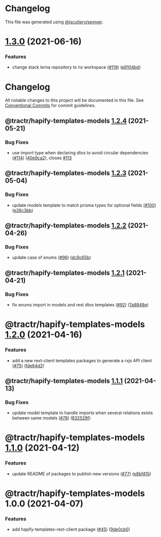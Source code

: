 # Changelog

This file was generated using
[@jscutlery/semver](https://github.com/jscutlery/semver).

# [1.3.0](https://github.com/tractr/stack/compare/hapify-templates-models-1.2.4...hapify-templates-models-1.3.0) (2021-06-16)

### Features

- change stack lerna repository to nx workspace
  ([#119](https://github.com/tractr/stack/issues/119))
  ([e9104bd](https://github.com/tractr/stack/commit/e9104bde081619c0f3752bb9d129e19d1d6bda5d))

# Changelog

All notable changes to this project will be documented in this file. See
[Conventional Commits](https://conventionalcommits.org) for commit guidelines.

## @tractr/hapify-templates-models [1.2.4](https://github.com/tractr/stack/compare/@tractr/hapify-templates-models@1.2.3...@tractr/hapify-templates-models@1.2.4) (2021-05-21)

### Bug Fixes

- use import type when declaring dtos to avoid circular dependencies
  ([#114](https://github.com/tractr/stack/issues/114))
  ([40e9ca2](https://github.com/tractr/stack/commit/40e9ca2a46e5a075510fce259c066ab9a84adc8c)),
  closes [#113](https://github.com/tractr/stack/issues/113)

## @tractr/hapify-templates-models [1.2.3](https://github.com/tractr/stack/compare/@tractr/hapify-templates-models@1.2.2...@tractr/hapify-templates-models@1.2.3) (2021-05-04)

### Bug Fixes

- update models template to match prisma types for optional fields
  ([#100](https://github.com/tractr/stack/issues/100))
  ([e26c3bb](https://github.com/tractr/stack/commit/e26c3bb1112c4b8bf35f68bbdfa25c9cdca2bd9b))

## @tractr/hapify-templates-models [1.2.2](https://github.com/tractr/stack/compare/@tractr/hapify-templates-models@1.2.1...@tractr/hapify-templates-models@1.2.2) (2021-04-26)

### Bug Fixes

- update case of enums ([#96](https://github.com/tractr/stack/issues/96))
  ([dc9c65b](https://github.com/tractr/stack/commit/dc9c65b1cc55430d1cb7195093ef89f0a5f37ba7))

## @tractr/hapify-templates-models [1.2.1](https://github.com/tractr/stack/compare/@tractr/hapify-templates-models@1.2.0...@tractr/hapify-templates-models@1.2.1) (2021-04-21)

### Bug Fixes

- fix enums import in models and rest dtos templates
  ([#92](https://github.com/tractr/stack/issues/92))
  ([7a8848e](https://github.com/tractr/stack/commit/7a8848ee89784f294dfe3ab7826acb7644687a3c))

# @tractr/hapify-templates-models [1.2.0](https://github.com/tractr/stack/compare/@tractr/hapify-templates-models@1.1.1...@tractr/hapify-templates-models@1.2.0) (2021-04-16)

### Features

- add a new rext-client templates packages to generate a rxjs API client
  ([#75](https://github.com/tractr/stack/issues/75))
  ([fde64d2](https://github.com/tractr/stack/commit/fde64d22cac2d985b3da03a37add56702f50e278))

## @tractr/hapify-templates-models [1.1.1](https://github.com/tractr/stack/compare/@tractr/hapify-templates-models@1.1.0...@tractr/hapify-templates-models@1.1.1) (2021-04-13)

### Bug Fixes

- update model template to handle imports when several relations exists between
  same models ([#78](https://github.com/tractr/stack/issues/78))
  ([832529f](https://github.com/tractr/stack/commit/832529f4122f2d689ce132a8caf8bc035bba5f9c))

# @tractr/hapify-templates-models [1.1.0](https://github.com/tractr/stack/compare/@tractr/hapify-templates-models@1.0.0...@tractr/hapify-templates-models@1.1.0) (2021-04-12)

### Features

- update README of packages to publish new versions
  ([#77](https://github.com/tractr/stack/issues/77))
  ([e6bf415](https://github.com/tractr/stack/commit/e6bf415af3fe5588c15577f047a6262f81c1564f))

# @tractr/hapify-templates-models 1.0.0 (2021-04-07)

### Features

- add hapify-templates-rext-client package
  ([#45](https://github.com/tractr/stack/issues/45))
  ([9de0cb0](https://github.com/tractr/stack/commit/9de0cb0a79256d1b3dc258cf5c121e211687174c))
